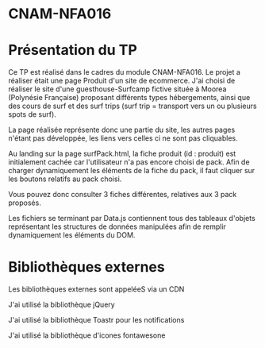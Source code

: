 # CNAM-NFA016

Présentation du TP
=================
Ce TP est réalisé dans le cadres du module CNAM-NFA016.
Le projet a réaliser était une page Produit d'un site de ecommerce.
J'ai choisi de réaliser le site d'une guesthouse-Surfcamp fictive située à Moorea (Polynésie Française) proposant 
différents types hébergements, ainsi que des cours de surf et des surf trips (surf trip = transport vers un ou plusieurs spots de surf).

La page réalisée représente donc une partie du site, les autres pages n'étant pas développée, les liens vers celles ci ne sont pas cliquables.

Au landing sur la page surfPack.html, la fiche produit (id : produit) est initialement cachée car l'utilisateur n'a pas encore choisi de pack.
Afin de charger dynamiquement les éléments de la fiche du pack, il faut cliquer sur les boutons relatifs au pack choisi.

Vous pouvez donc consulter 3 fiches différentes, relatives aux 3 pack proposés.

Les fichiers se terminant par Data.js contiennent tous des tableaux d'objets représentant les structures de données manipulées afin de remplir dynamiquement les éléments du DOM.


Bibliothèques externes
=================
Les bibliothèques externes sont appeléeS via un CDN

J'ai utilisé la bibliothèque jQuery

J'ai utilisé la bibliothèque Toastr pour les notifications

J'ai utilisé la bibliothèque d'icones fontawesone
